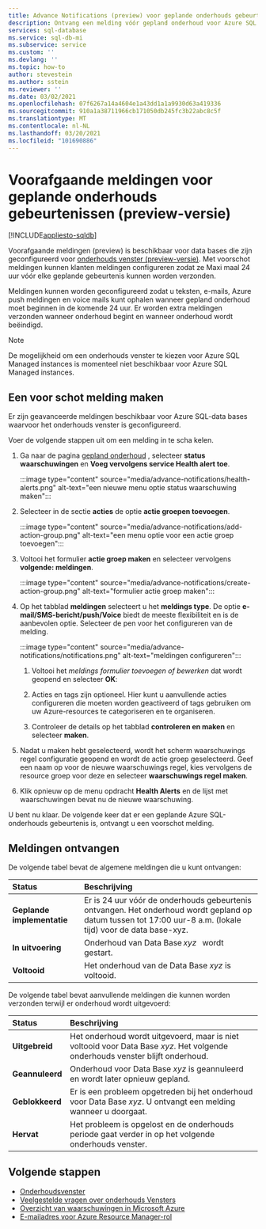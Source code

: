 ```yaml
---
title: Advance Notifications (preview) voor geplande onderhouds gebeurtenissen
description: Ontvang een melding vóór gepland onderhoud voor Azure SQL Database.
services: sql-database
ms.service: sql-db-mi
ms.subservice: service
ms.custom: ''
ms.devlang: ''
ms.topic: how-to
author: stevestein
ms.author: sstein
ms.reviewer: ''
ms.date: 03/02/2021
ms.openlocfilehash: 07f6267a14a4604e1a43dd1a1a9930d63a419336
ms.sourcegitcommit: 910a1a38711966cb171050db245fc3b22abc8c5f
ms.translationtype: MT
ms.contentlocale: nl-NL
ms.lasthandoff: 03/20/2021
ms.locfileid: "101690886"
---
```

# <a name="advance-notifications-for-planned-maintenance-events-preview"></a>Voorafgaande meldingen voor geplande onderhouds gebeurtenissen (preview-versie)
[!INCLUDE[appliesto-sqldb](../includes/appliesto-sqldb.md)]

Voorafgaande meldingen (preview) is beschikbaar voor data bases die zijn geconfigureerd voor [onderhouds venster (preview-versie)](maintenance-window.md). Met voorschot meldingen kunnen klanten meldingen configureren zodat ze Maxi maal 24 uur vóór elke geplande gebeurtenis kunnen worden verzonden.

Meldingen kunnen worden geconfigureerd zodat u teksten, e-mails, Azure push meldingen en voice mails kunt ophalen wanneer gepland onderhoud moet beginnen in de komende 24 uur. Er worden extra meldingen verzonden wanneer onderhoud begint en wanneer onderhoud wordt beëindigd.

> [!Note]
> De mogelijkheid om een onderhouds venster te kiezen voor Azure SQL Managed instances is momenteel niet beschikbaar voor Azure SQL Managed instances.

## <a name="create-an-advance-notification"></a>Een voor schot melding maken

Er zijn geavanceerde meldingen beschikbaar voor Azure SQL-data bases waarvoor het onderhouds venster is geconfigureerd. 

Voer de volgende stappen uit om een melding in te scha kelen.  

1. Ga naar de pagina [gepland onderhoud](https://portal.azure.com/#blade/Microsoft_Azure_Health/AzureHealthBrowseBlade/plannedMaintenance) , selecteer **status waarschuwingen** en **Voeg vervolgens service Health alert toe**.

    :::image type="content" source="media/advance-notifications/health-alerts.png" alt-text="een nieuwe menu optie status waarschuwing maken":::

2. Selecteer in de sectie **acties** de optie **actie groepen toevoegen**. 

    :::image type="content" source="media/advance-notifications/add-action-group.png" alt-text="een menu optie voor een actie groep toevoegen":::

3. Voltooi het formulier **actie groep maken** en selecteer vervolgens **volgende: meldingen**.  

    :::image type="content" source="media/advance-notifications/create-action-group.png" alt-text="formulier actie groep maken":::

1. Op het tabblad **meldingen** selecteert u het **meldings type**. De optie **e-mail/SMS-bericht/push/Voice** biedt de meeste flexibiliteit en is de aanbevolen optie. Selecteer de pen voor het configureren van de melding.  

    :::image type="content" source="media/advance-notifications/notifications.png" alt-text="meldingen configureren":::



   1. Voltooi het *meldings formulier toevoegen of bewerken* dat wordt geopend en selecteer **OK**: 

   2. Acties en tags zijn optioneel. Hier kunt u aanvullende acties configureren die moeten worden geactiveerd of tags gebruiken om uw Azure-resources te categoriseren en te organiseren. 

   4. Controleer de details op het tabblad **controleren en maken** en selecteer **maken**. 

7. Nadat u maken hebt geselecteerd, wordt het scherm waarschuwings regel configuratie geopend en wordt de actie groep geselecteerd. Geef een naam op voor de nieuwe waarschuwings regel, kies vervolgens de resource groep voor deze en selecteer **waarschuwings regel maken**. 

8. Klik opnieuw op de menu opdracht **Health Alerts** en de lijst met waarschuwingen bevat nu de nieuwe waarschuwing. 


U bent nu klaar. De volgende keer dat er een geplande Azure SQL-onderhouds gebeurtenis is, ontvangt u een voorschot melding.

## <a name="receiving-notifications"></a>Meldingen ontvangen

De volgende tabel bevat de algemene meldingen die u kunt ontvangen: 

|Status|Beschrijving|
|:---|:---|
|**Geplande implementatie**| Er is 24 uur vóór de onderhouds gebeurtenis ontvangen. Het onderhoud wordt gepland op datum tussen tot 17:00 uur-8 a.m. (lokale tijd) voor de data base-xyz.|
|**In uitvoering** | Onderhoud van Data Base *xyz*   wordt gestart.| 
|**Voltooid** | Het onderhoud van de Data Base *xyz* is voltooid. |

De volgende tabel bevat aanvullende meldingen die kunnen worden verzonden terwijl er onderhoud wordt uitgevoerd: 

|Status|Beschrijving|
|:---|:---|
|**Uitgebreid** | Het onderhoud wordt uitgevoerd, maar is niet voltooid voor Data Base *xyz*. Het volgende onderhouds venster blijft onderhoud.| 
|**Geannuleerd**| Onderhoud voor Data Base *xyz* is geannuleerd en wordt later opnieuw gepland. |
|**Geblokkeerd**|Er is een probleem opgetreden bij het onderhoud voor Data Base *xyz*. U ontvangt een melding wanneer u doorgaat.| 
|**Hervat**|Het probleem is opgelost en de onderhouds periode gaat verder in op het volgende onderhouds venster.|


## <a name="next-steps"></a>Volgende stappen

- [Onderhoudsvenster](maintenance-window.md)
- [Veelgestelde vragen over onderhouds Vensters](maintenance-window-faq.yml)
- [Overzicht van waarschuwingen in Microsoft Azure](../../azure-monitor/platform/alerts-overview.md)
- [E-mailadres voor Azure Resource Manager-rol](../../azure-monitor/platform/action-groups.md#email-azure-resource-manager-role)